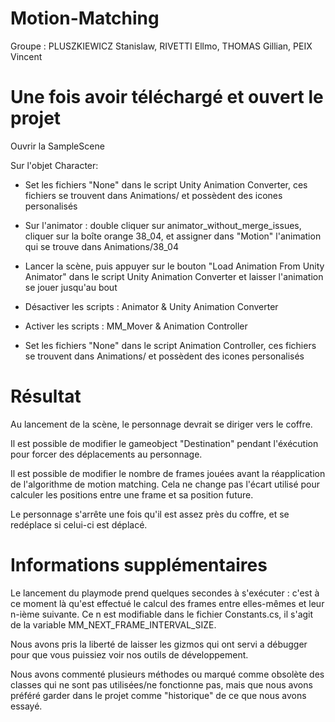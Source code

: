 # Motion-Matching

Groupe : PLUSZKIEWICZ Stanislaw, RIVETTI Ellmo, THOMAS Gillian, PEIX Vincent

# Une fois avoir téléchargé et ouvert le projet

Ouvrir la SampleScene

Sur l'objet Character:
- Set les fichiers "None" dans le script Unity Animation Converter, ces fichiers se trouvent dans Animations/ et possèdent des icones personalisés

- Sur l'animator : double cliquer sur animator_without_merge_issues, cliquer sur la boîte orange 38_04, et assigner dans "Motion" l'animation qui se trouve dans Animations/38_04 

- Lancer la scène, puis appuyer sur le bouton "Load Animation From Unity Animator" dans le script Unity Animation Converter et laisser l'animation se jouer jusqu'au bout

- Désactiver les scripts : Animator & Unity Animation Converter

- Activer les scripts : MM_Mover & Animation Controller

- Set les fichiers "None" dans le script Animation Controller, ces fichiers se trouvent dans Animations/ et possèdent des icones personalisés

# Résultat

Au lancement de la scène, le personnage devrait se diriger vers le coffre.

Il est possible de modifier le gameobject "Destination" pendant l'éxécution pour forcer des déplacements au personnage.

Il est possible de modifier le nombre de frames jouées avant la réapplication de l'algorithme de motion matching. Cela ne change pas l'écart utilisé pour calculer les positions entre une frame et sa position future.

Le personnage s'arrête une fois qu'il est assez près du coffre, et se redéplace si celui-ci est déplacé.

# Informations supplémentaires

Le lancement du playmode prend quelques secondes à s'exécuter : c'est à ce moment là qu'est effectué le calcul des frames entre elles-mêmes et leur n-ième suivante. Ce n est modifiable dans le fichier Constants.cs, il s'agit de la variable MM_NEXT_FRAME_INTERVAL_SIZE.

Nous avons pris la liberté de laisser les gizmos qui ont servi a débugger pour que vous puissiez voir nos outils de développement.

Nous avons commenté plusieurs méthodes ou marqué comme obsolète des classes qui ne sont pas utilisées/ne fonctionne pas, mais que nous avons préféré garder dans le projet comme "historique" de ce que nous avons essayé.
